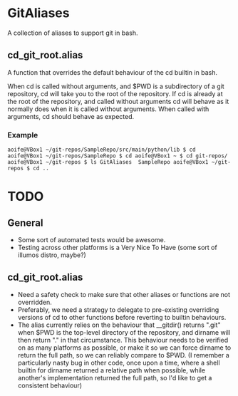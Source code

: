 GitAliases
==========

A collection of aliases to support git in bash.

## cd_git_root.alias

A function that overrides the default behaviour of the cd builtin in bash.

When cd is called without arguments, and $PWD is a subdirectory of a git repository, cd will take you to the root of the repository. If cd is already at the root of the repository, and called without arguments cd will behave as it normally does when it is called without arguments. When called with arguments, cd should behave as expected.

### Example

``
aoife@VBox1 ~/git-repos/SampleRepo/src/main/python/lib $ cd
aoife@VBox1 ~/git-repos/SampleRepo $ cd
aoife@VBox1 ~ $ cd git-repos/
aoife@VBox1 ~/git-repos $ ls
GitAliases  SampleRepo
aoife@VBox1 ~/git-repos $ cd ..
``

TODO
====

## General

* Some sort of automated tests would be awesome.
* Testing across other platforms is a Very Nice To Have (some sort of illumos distro, maybe?)

## cd_git_root.alias

* Need a safety check to make sure that other aliases or functions are not overridden.
* Preferably, we need a strategy to delegate to pre-existing overriding versions of cd to other functions before reverting to builtin behaviours.
* The alias currently relies on the behaviour that __gitdir() returns ".git" when $PWD is the top-level directory of the repository, and dirname will then return "." in that circumstance. This behaviour needs to be verified on as many platforms as possible, or make it so we can force dirname to return the full path, so we can reliably compare to $PWD. (I remember a particularly nasty bug in other code, once upon a time, where a shell builtin for dirname returned a relative path when possible, while another's implementation returned the full path, so I'd like to get a consistent behaviour) 
